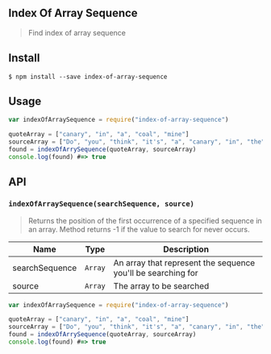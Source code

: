 ## Index Of Array Sequence
> Find index of array sequence 

## Install
```
$ npm install --save index-of-array-sequence
```

## Usage
```javascript
var indexOfArraySequence = require("index-of-array-sequence")

quoteArray = ["canary", "in", "a", "coal", "mine"]
sourceArray = ["Do", "you", "think", "it's", "a", "canary", "in", "the", "coal", "mine", "or", "not?"]
found = indexOfArrySequence(quoteArray, sourceArray) 
console.log(found) #=> true
```

## API

### `indexOfArraySequence(searchSequence, source)`
> Returns the position of the first occurrence of a specified sequence in an array. Method returns -1 if the value to search for never occurs.

| Name | Type | Description |
|------|------|-------------|
| searchSequence| `Array` | An array that represent the sequence you'll be searching for|
| source | `Array` | The array to be searched |

```javascript
var indexOfArraySequence = require("index-of-array-sequence")

quoteArray = ["canary", "in", "a", "coal", "mine"]
sourceArray = ["Do", "you", "think", "it's", "a", "canary", "in", "the", "coal", "mine", "or", "not?"]
found = indexOfArrySequence(quoteArray, sourceArray) 
console.log(found) #=> true
```
